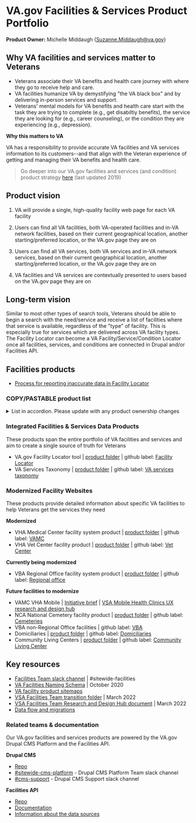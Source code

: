 # VA.gov Facilities & Services Product Portfolio

**Product Owner:** Michelle Middaugh (Suzanne.Middaugh@va.gov)

## Why VA facilities and services matter to Veterans

- Veterans associate their VA benefits and health care journey with where they go to receive help and care.
- VA facilities humanize VA by demystifying "the VA black box" and by delivering in-person services and support.
- Veterans' mental models for VA benefits and health care start with the task they are trying to complete (e.g., get disabiltiy benefits), the service they are looking for (e.g., career counseling), or the condition they are experiencing (e.g., depression). 

**Why this matters to VA**

VA has a responsibility to provide accurate VA facilities and VA services information to its customers--and that align with the Veteran experience of getting and managing their VA benefits and health care.

> Go deeper into our VA.gov facilities and services (and condition) product strategy [here](https://app.mural.co/t/departmentofveteransaffairs9999/m/departmentofveteransaffairs9999/1571687080233/b02974cdf86270f2ea988b527ef97f3a9d2c5c4e) (last updated 2019)

## Product vision

1. VA will provide a single, high-quality facility web page for each VA facility

2. Users can find all VA facilities, both VA-operated facilities and in-VA network facilities, based on their current geographical location, another starting/preferred location, or the VA.gov page they are on

3. Users can find all VA services, both VA services and in-VA network services, based on their current geographical location, another starting/preferred location, or the VA.gov page they are on

4. VA facilities and VA services are contextually presented to users based on the VA.gov page they are on
   
## Long-term vision
Similar to most other types of search tools, Veterans should be able to begin a search with the need/service and receive a list of facilities where that service is available, regardless of the "type" of facility. This is especially true for services which are delivered across VA facility types. The Facility Locator can become a VA Facility/Service/Condition Locator once all facilities, services, and conditions are connected in Drupal and/or Facilities API. 

## Facilities products
- [Process for reporting inaccurate data in Facility Locator](https://github.com/department-of-veterans-affairs/va.gov-team/blob/master/products/facilities/facility-locator/reporting-inaccurate-data.md#process-for-reporting-inaccurate-data-in-facility-locator)

### COPY/PASTABLE product list
<details><summary>List in accordion. Please update with any product ownership changes</summary>
Products are listed with an example URL, or a link to content in the Drupal CMS. 
   
#### CMS / Content driven products: 
- [ ] Centralized Content: [CMS list](https://prod.cms.va.gov/admin/content?title=&type=centralized_content&moderation_state=All&owner=All) -- applies to VAMCs, Vet Centers, VBA Facilities
- [ ] VAMC
    - [ ] Health Services List: [CMS list](https://prod.cms.va.gov/admin/content?title=&type=health_services_listing&moderation_state=All&owner=All); https://www.va.gov/minneapolis-health-care/health-services
    - [ ] Leadership list: [CMS list](https://prod.cms.va.gov/admin/content?title=&type=leadership_listing&moderation_state=All&owner=All); https://www.va.gov/battle-creek-health-care/about-us/leadership/
    - [ ] Staff profile: [CMS list](https://prod.cms.va.gov/admin/content?title=&type=person_profile&moderation_state=All&owner=All); https://www.va.gov/battle-creek-health-care/staff-profiles/michelle-martin/
    - [ ] News Release list: [CMS list](https://prod.cms.va.gov/admin/content?title=&type=press_releases_listing&moderation_state=All&owner=All); https://www.va.gov/minneapolis-health-care/news-releases/
    - [ ] News Relese: [CMS list](https://prod.cms.va.gov/admin/content?title=&type=press_release&moderation_state=All&owner=All); https://www.va.gov/minneapolis-health-care/news-releases/a-dynamic-learning-and-collaboration-center-opens-at-the-minneapolis-va-medical-center/
    - [ ] Stories List: [CMS list](https://prod.cms.va.gov/admin/content?title=&type=story_listing&moderation_state=All&owner=All); https://www.va.gov/minneapolis-health-care/stories/
    - [ ] Story: [CMS list](https://prod.cms.va.gov/admin/content?title=&type=news_story&moderation_state=All&owner=All); https://www.va.gov/minneapolis-health-care/stories/the-morning-of-change/
    - [ ] VAMC Detail page (Includes Program pages): CMS list; https://www.va.gov/minneapolis-health-care/work-with-us/
    - [ ] VAMC Facility Health Service: [CMS list](https://prod.cms.va.gov/admin/content?title=&type=health_care_local_health_service&moderation_state=All&owner=All)
    - [ ] VAMC Facility Non-clinical Service: [CMS list](https://prod.cms.va.gov/admin/content?title=&type=vha_facility_nonclinical_service&moderation_state=All&owner=All)
    - [ ] VAMC Facility: [CMS list](https://prod.cms.va.gov/admin/content?title=&type=health_care_local_facility&moderation_state=All&owner=All); https://www.va.gov/minneapolis-health-care/locations/minneapolis-va-medical-center/
    - [ ] VAMC System: [CMS list](https://prod.cms.va.gov/admin/content?title=&type=health_care_region_page&moderation_state=All&owner=All); https://www.va.gov/minneapolis-health-care/
    - [ ] VAMC System banner with situation update: [CMS list](https://prod.cms.va.gov/admin/content?title=&type=full_width_banner_alert&moderation_state=All&owner=All); https://www.va.gov/miami-health-care/register-for-care/ (includes a Facility status banner as of 4/12/24)
    - [ ] VAMC System Billing & Insurance: [CMS list](https://prod.cms.va.gov/admin/content?title=&type=vamc_system_billing_insurance&moderation_state=All&owner=All); https://www.va.gov/fayetteville-arkansas-health-care/billing-and-insurance/
    - [ ] VAMC System Health Service:  [CMS list](https://prod.cms.va.gov/admin/content?title=&type=regional_health_care_service_des&moderation_state=All&owner=All);
    - [ ] VAMC System Locations List: [CMS list](https://prod.cms.va.gov/admin/content?title=&type=locations_listing&moderation_state=All&owner=All); - https://www.va.gov/minneapolis-health-care/locations/
    - [ ] VAMC System Medical Records office: [CMS list](https://prod.cms.va.gov/admin/content?title=&type=vamc_system_medical_records_offi&moderation_state=All&owner=All); https://www.va.gov/tampa-health-care/medical-records-office/
    - [ ] VAMC System Operating status: [CMS list](https://prod.cms.va.gov/admin/content?title=&type=vamc_operating_status_and_alerts&moderation_state=All&owner=All); https://www.va.gov/boston-health-care/operating-status/
    - [ ] VAMC System Policies page: [CMS list](https://prod.cms.va.gov/admin/content?title=&type=vamc_system_policies_page&moderation_state=All&owner=All); https://www.va.gov/minneapolis-health-care/policies/
    - [ ] VAMC System Register for Care: [CMS list](https://prod.cms.va.gov/admin/content?title=&type=vamc_system_register_for_care&moderation_state=All&owner=All); https://www.va.gov/miami-health-care/register-for-care/ 
    - [ ] VAMC System VA Police page: [CMS list](https://prod.cms.va.gov/admin/content?title=&type=vamc_system_va_police&moderation_state=All&owner=All); https://www.va.gov/minneapolis-health-care/va-police/ 
- [ ] Vet Center:  [CMS list](https://prod.cms.va.gov/admin/content?title=&type=health_care_region_page&moderation_state=All&owner=All); https://www.va.gov/temecula-vet-center/
    - [ ] Vet Center - Facility Service: [CMS list](https://prod.cms.va.gov/admin/content?title=&type=vet_center_facility_health_servi&moderation_state=All&owner=All);
    - [ ] Vet Center - Locations list: [CMS list](https://prod.cms.va.gov/admin/content?title=&type=vet_center_locations_list&moderation_state=All&owner=All); https://www.va.gov/manchester-vet-center/locations/
    - [ ] Vet Center - Mobile Vet Center: [CMS list](https://prod.cms.va.gov/admin/content?title=&type=vet_center_mobile_vet_center&moderation_state=All&owner=All); No frontend URL of their own
    - [ ] Vet Center - Outstations: [CMS list](https://prod.cms.va.gov/admin/content?title=&type=vet_center_outstation&moderation_state=All&owner=All); No frontend URL of their own
    - [ ] Vet Center Community Access Points (CAPs): [CMS list](https://prod.cms.va.gov/admin/content?title=&type=vet_center_cap&moderation_state=All&owner=All); No frontend URL of their own
- [ ] VBA Facility (Currenly comprised of Regional Offices, 4/18/24): [CMS list](https://prod.cms.va.gov/admin/content?title=&type=vba_facility&moderation_state=All&owner=All)
    - [ ] Service Regions: [CMS list](https://prod.cms.va.gov/admin/content?title=&type=service_region&moderation_state=All&owner=All); 
    - [ ] VBA Facility Service: [CMS list](https://prod.cms.va.gov/admin/content?title=&type=vba_facility_service&moderation_state=All&owner=All); 
- [ ] NCA Facility (Currently only a data migration, no modernized pages in the VA.gov frontend): [CMS list](https://prod.cms.va.gov/admin/content?title=&type=nca_facility&moderation_state=All&owner=All);
- [ ] VA Services taxonomy -- https://prod.cms.va.gov/admin/structure/taxonomy/manage/health_care_service_taxonomy/overview


#### React Applications: 
- [ ] Facility Locator - https://www.va.gov/find-locations
- [ ] Facility Locator detail pages - https://www.va.gov/find-locations/facility/vba_348

#### APIs
- [ ] Facilities API - https://github.com/department-of-veterans-affairs/vets-api/tree/master/modules/facilities_api

</details>

### Integrated Facilities & Services Data Products

These products span the entire portfolio of VA facilities and services and aim to create a single source of truth for Veterans 

- VA.gov Facility Locator tool | [product folder](https://github.com/department-of-veterans-affairs/va.gov-team/tree/master/products/facilities/facility-locator) | github label: [Facility Locator](https://github.com/department-of-veterans-affairs/va.gov-cms/labels/Facility%20Locator)
- VA Services Taxonomy | [product folder](https://github.com/department-of-veterans-affairs/va.gov-team/tree/master/products/facilities/taxonomy) | github label: [VA services taxonomy](https://github.com/department-of-veterans-affairs/va.gov-cms/labels/VA%20services%20taxonomy)

### Modernized Facility Websites

These products provide detailed information about specific VA facilities to help Veterans get the services they need

**Modernized**
- VHA Medical Center facility system product | [product folder](https://github.com/department-of-veterans-affairs/va.gov-team/tree/master/products/facilities/medical-centers) | github label: [VAMC](https://github.com/department-of-veterans-affairs/va.gov-cms/labels/VAMC)
- VHA Vet Center facility product | [product folder](https://github.com/department-of-veterans-affairs/va.gov-team/tree/master/products/facilities/vet-centers) | github label: [Vet Center](https://github.com/department-of-veterans-affairs/va.gov-cms/labels/Vet%20Center)

**Currently being modernized**
- VBA Regional Office facility system product | [product folder](https://github.com/department-of-veterans-affairs/va.gov-team/tree/master/products/facilities/regional-offices) | github label: [Regional office](https://github.com/department-of-veterans-affairs/va.gov-cms/labels/Regional%20office)

**Future facilities to modernize**
- VAMC VHA Mobile | [Initiative brief](https://github.com/department-of-veterans-affairs/va.gov-team/blob/master/products/facilities/medical-centers/initiatives/2021-vamc-vha-mobile-redesign/initiative-brief.md) | [VSA Mobile Health Clinics UX research and design hub](https://github.com/department-of-veterans-affairs/va.gov-team/blob/master/teams/vsa/teams/facility-locator/product-transition-doc/feature-docs/mobile-health-clinics.md)
- NCA National Cemetery facility product | [product folder](https://github.com/department-of-veterans-affairs/va.gov-team/tree/master/products/facilities/cemeteries) | github label: [Cemeteries](https://github.com/department-of-veterans-affairs/va.gov-cms/labels/Cemeteries)
- VBA non-Regional Office facilities | github label: [VBA](https://github.com/department-of-veterans-affairs/va.gov-cms/labels/VBA)
- Domiciliaries | [product folder](https://github.com/department-of-veterans-affairs/va.gov-team/tree/master/products/facilities/domiciliaries) | github label: [Domiciliaries](https://github.com/department-of-veterans-affairs/va.gov-cms/labels/Domiciliaries)
- Community Living Centers | [product folder](https://github.com/department-of-veterans-affairs/va.gov-team/tree/master/products/facilities/community-living-centers) | github label: [Community Living Center](https://github.com/department-of-veterans-affairs/va.gov-cms/labels/Community%20Living%20Centers)

## Key resources 

- [Facilities Team slack channel](https://dsva.slack.com/channels/sitewide-facilities) | #sitewide-facilities 
- [VA Facilities Naming Schema](https://github.com/department-of-veterans-affairs/va.gov-team/tree/master/products/facilities/naming-schema) | October 2020
- [VA facility product sitemaps](https://app.mural.co/invitation/mural/departmentofveteransaffairs9999/1674779377050?sender=u2aba00c97ab77c6ec1573123&key=3024f3ae-613d-4244-abf0-844be1f68cca)
- [VSA Facilities Team transition folder](https://github.com/department-of-veterans-affairs/va.gov-team/tree/master/teams/vsa/teams/facility-locator/product-transition-doc) | March 2022
- [VSA Facilities Team Research and Design Hub document](https://github.com/department-of-veterans-affairs/va.gov-team/blob/master/teams/vsa/teams/facility-locator/vsa-ux-transition-doc.md) | March 2022
- [Data flow and migrations](https://github.com/department-of-veterans-affairs/va.gov-cms/blob/main/READMES/migrations-facility.md#data-flow)

### Related teams & documentation

Our VA.gov facilities and services products are powered by the VA.gov Drupal CMS Platform and the Facilities API.

**Drupal CMS**

- [Repo](https://github.com/department-of-veterans-affairs/va.gov-cms)
- [#sitewide-cms-platform](https://dsva.slack.com/channels/cms-team) - Drupal CMS Platform Team slack channel
- [#cms-support](https://dsva.slack.com/channels/cms-support) - Drupal CMS Support slack channel

**Facilities API**

- [Repo](https://github.com/department-of-veterans-affairs/vets-api)
- [Documentation](https://developer.va.gov/explore/facilities/docs/facilities?version=current)
- [Information about the data sources](https://github.com/department-of-veterans-affairs/lighthouse-facilities#readme)

